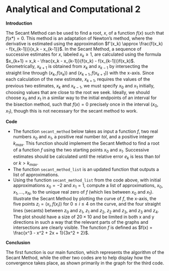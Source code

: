 # Analytical and Computational 2

**Introduction**

The Secant Method can be used to find a root, $x$, of a function $f(x)$ such that $f(x*) = 0$. This method is an adaptation of Newton’s method, where the derivative is estimated using the approximation $f'(x_k) \approx \frac{f(x_k) - f(x_{k-1})}{x_k - x_{k-1}}$. In the Secant Method, a sequence of successive estimates for $x$, labeled $x_k \geq 1$, are calculated using the formula $x_{k+1} = x_k - \frac{x_k - x_{k-1}}{f(x_k) - f(x_{k-1})}f(x_k)$. Geometrically, $x_{k+1}$ is obtained from $x_k$ and $x_{k-1}$ by intersecting the straight line through $(x_k, f(x_k))$ and $(x_{k+1}, f(x_{k+1}))$ with the x-axis. Since each calculation of the new estimate, $x_{k+1}$, requires the values of the previous two estimates, $x_k$ and $x_{k-1}$, we must specify $x_0$ and $x_1$ initially, choosing values that are close to the root we seek. Ideally, we should choose $x_0$ and $x_1$ in a similar way to the initial endpoints of an interval for the bisection method, such that $f(x) = 0$ precisely once in the interval $(x_0, x_1)$, though this is not necessary for the secant method to work.

**Code**

- The function `secant_method` below takes as input a function $f$, two real numbers $x_0$ and $x_1$, a positive real number $tol$, and a positive integer $k_{max}$. This function should implement the Secant Method to find a root of a function $f$ using the two starting points $x_0$ and $x_1$. Successive estimates should be calculated until the relative error $e_k$ is less than $tol$ or $k > k_{max}$.
- The function `secant_method_list` is an updated function that outputs a list of approximations.
- Using the function `secant_method_list` from the code above, with initial approximations $x_0 = -2$ and $x_1 = 1$, compute a list of approximations, $x_0, x_1, ..., x_N$, to the unique real zero of $f$ (which lies between $x_0$ and $x_1$). Illustrate the Secant Method by plotting the curve of $f$, the x-axis, the five points $z_i = (x_i, f(x_i))$ for $0 \leq i \leq 4$ on the curve, and the four straight lines (secants) between $z_0$ and $z_1$, $z_1$ and $z_2$, $z_2$ and $z_3$, and $z_3$ and $z_4$. The plot should have a size of $20 \times 10$ and be limited in both x and y directions in such a way that the relevant parts of the graphs and intersections are clearly visible. The function $f$ is defined as $f(x) = \frac{x^3 - x^2 + 2x + 1}{3x^2 + 2}$.

**Conclusion**

The first function is our main function, which represents the algorithm of the Secant Method, while the other two codes are to help display how the convergence takes place, as shown primarily in the graph for the third code.

